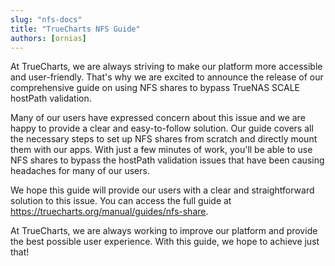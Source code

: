 ```yaml
---
slug: "nfs-docs"
title: "TrueCharts NFS Guide"
authors: [ornias]
---
```

At TrueCharts, we are always striving to make our platform more accessible and user-friendly. That's why we are excited to announce the release of our comprehensive guide on using NFS shares to bypass TrueNAS SCALE hostPath validation.

Many of our users have expressed concern about this issue and we are happy to provide a clear and easy-to-follow solution. Our guide covers all the necessary steps to set up NFS shares from scratch and directly mount them with our apps. With just a few minutes of work, you'll be able to use NFS shares to bypass the hostPath validation issues that have been causing headaches for many of our users.

We hope this guide will provide our users with a clear and straightforward solution to this issue. You can access the full guide at https://truecharts.org/manual/guides/nfs-share.

At TrueCharts, we are always working to improve our platform and provide the best possible user experience. With this guide, we hope to achieve just that!